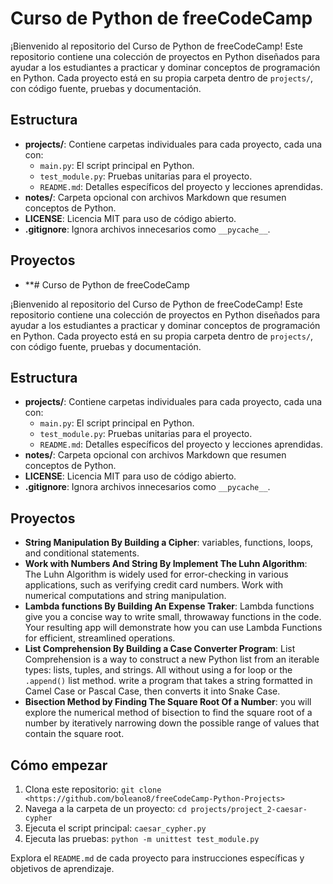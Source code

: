 # Curso de Python de freeCodeCamp

¡Bienvenido al repositorio del Curso de Python de freeCodeCamp! Este repositorio contiene una colección de proyectos en Python diseñados para ayudar a los estudiantes a practicar y dominar conceptos de programación en Python. Cada proyecto está en su propia carpeta dentro de `projects/`, con código fuente, pruebas y documentación.

## Estructura

- **projects/**: Contiene carpetas individuales para cada proyecto, cada una con:
  - `main.py`: El script principal en Python.
  - `test_module.py`: Pruebas unitarias para el proyecto.
  - `README.md`: Detalles específicos del proyecto y lecciones aprendidas.
- **notes/**: Carpeta opcional con archivos Markdown que resumen conceptos de Python.
- **LICENSE**: Licencia MIT para uso de código abierto.
- **.gitignore**: Ignora archivos innecesarios como `__pycache__`.

## Proyectos

- **# Curso de Python de freeCodeCamp

¡Bienvenido al repositorio del Curso de Python de freeCodeCamp! Este repositorio contiene una colección de proyectos en Python diseñados para ayudar a los estudiantes a practicar y dominar conceptos de programación en Python. Cada proyecto está en su propia carpeta dentro de `projects/`, con código fuente, pruebas y documentación.

## Estructura

- **projects/**: Contiene carpetas individuales para cada proyecto, cada una con:
  - `main.py`: El script principal en Python.
  - `test_module.py`: Pruebas unitarias para el proyecto.
  - `README.md`: Detalles específicos del proyecto y lecciones aprendidas.
- **notes/**: Carpeta opcional con archivos Markdown que resumen conceptos de Python.
- **LICENSE**: Licencia MIT para uso de código abierto.
- **.gitignore**: Ignora archivos innecesarios como `__pycache__`.

## Proyectos

- **String Manipulation By Building a Cipher**: variables, functions, loops, and conditional statements.
- **Work with Numbers And String By Implement The Luhn Algorithm**: The Luhn Algorithm is widely used for error-checking in various applications, such as verifying credit card numbers. Work with numerical computations and string manipulation.
- **Lambda functions By Building An Expense Traker**: Lambda functions give you a concise way to write small, throwaway functions in the code. Your resulting app will demonstrate how you can use Lambda Functions for efficient, streamlined operations.
- **List Comprehension By Building a Case Converter Program**: List Comprehension is a way to construct a new Python list from an iterable types: lists, tuples, and strings. All without using a for loop or the `.append()` list method.  write a program that takes a string formatted in Camel Case or Pascal Case, then converts it into Snake Case.
- **Bisection Method by Finding The Square Root Of a Number**: you will explore the numerical method of bisection to find the square root of a number by iteratively narrowing down the possible range of values that contain the square root.
  
## Cómo empezar

1. Clona este repositorio: `git clone <https://github.com/boleano8/freeCodeCamp-Python-Projects>`
2. Navega a la carpeta de un proyecto: `cd projects/project_2-caesar-cypher`
3. Ejecuta el script principal: `caesar_cypher.py`
4. Ejecuta las pruebas: `python -m unittest test_module.py`

Explora el `README.md` de cada proyecto para instrucciones específicas y objetivos de aprendizaje.


